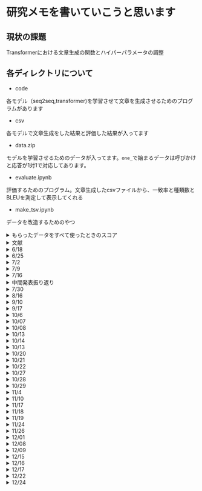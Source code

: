 # 研究メモを書いていこうと思います

## 現状の課題

Transformerにおける文章生成の関数とハイパーパラメータの調整

## 各ディレクトリについて

- code

各モデル（seq2seq,transformer)を学習させて文章を生成させるためのプログラムがあります

- csv

各モデルで文章生成をした結果と評価した結果が入ってます

- data.zip

モデルを学習させるためのデータが入ってます。`one_`で始まるデータは呼びかけと応答が1対1で対応してあります。

- evaluate.ipynb

評価するためのプログラム。文章生成したcsvファイルから、一致率と種類数とBLEUを測定して表示してくれる

- make_tsv.ipynb

データを改造するためのやつ

<details>

<summary>もらったデータをすべて使ったときのスコア</summary>

## seq2seqのスコア

  |完全一致率(%)|種類数|BLUE|
  |:--:|:--:|:--:|
  |1.28|75|0.02|


## Transformerのスコア

|完全一致率(%)|種類数|BLEU|
|:--:|:--:|:--:|
|1.04|171|0.03|

## Seq2seq + Bertの埋め込み層のスコア

|完全一致率(%)|種類数|BLEU|
|:--:|:--:|:--:|
|0.63|403|0.01|

## Transformer + Bertの埋め込み層のスコア

|完全一致率(%)|種類数|BLEU|
|:--:|:--:|:--:|
|1.11|205|0.03|

</details>

<details>

<summary>文献</summary>

[系列変換モデルに基づく傾聴的な応答表現の生成](https://anlp.jp/proceedings/annual_meeting/2018/pdf_dir/P7-17.pdf)

[語りの傾聴において表出する応答データの拡充](https://www.anlp.jp/proceedings/annual_meeting/2020/pdf_dir/P1-33.pdf)

[Attention Is All You Need](https://arxiv.org/abs/1706.03762)

[github of Transformer](https://github.com/huggingface/transformers)

[BERT: Pre-training of Deep Bidirectional Transformers for Language Understanding](https://arxiv.org/abs/1810.04805)

</details>

<details>

<summary>6/18</summary>

ゼロから DL の RNN の章の読了

LSTM を始めた

</details >

<details>
<summary> 6/25</summary>

６章 LSTM の章が終わった

LSTM におけるモデルの精度向上手段などについて学んだ。

- 有効な手法

  ドロップアウトの追加（時間方向には繋げない）

  LSTM 層の追加

  Affine レイヤと Embedding レイヤにおける重み共有

７章を読み始めた

前の章で保存しておいたモデルの重みを使って文章の生成をためした。

</details>

<details>

<summary>7/2 </summary>

7 章 seq2seq に入った

#### seq2seq とは

Encoder と Decoder の２つの RNN から構成される

ここでの出力は LSTM レイヤの最後の隠れ状態になる。これに必要な情報が入っている。（固定長のベクトルになる）

Encoder は入力情報をエンコードして Decoder はそれをもとに出力を生成する

#### seq2seq を改良したい

1.  入力データを反転させる

なぜうまく行くのかはわかっていないけど大体の場合うまく行くらしい

2. 覗き見

今のモデルではデコーダのの最初の LSTM&Affine しか受け取れないので全体に行き渡るようにする
(Peekydeocder,PeekySeq2seq に実装済み)

</details>

<details>

<summary>7/9</summary>

ゼロから作る DL を読了した

イマイチ式とコードのイメージがつながらない

中間発表用のスライドを作ってました。なかなか難しい...

[中間発表用のスライドはこちら](https://kosenjp-my.sharepoint.com/:p:/g/personal/31540_toyota_kosen-ac_jp/ERB6GWA25h9EqEwibb21uE4B8uzeLus7C9gXFM_P-c1mYw?e=u1dPOk)

- seq2seq の問題点

固定長のベクトルを返す。（入力の長さに関わらず）

- Encoder を改良する

1. LSTM の重みを最後のものだけではなく*すべて*利用する

隠れ層の重みをすべて取り出して Encoder に渡してあげる

隠れ層の重みの中には入力された単語の情報がおおく含まれるため

- Decoder を改良する

1. 各単語ベクトルに対して重み付き和を計算する

2. 内積を用いてベクトル間の類似度を計算する

これらの層を組み合わせることで Attention を実現する

</details>

<details>

<summary>7/16</summary>

pytorch のサンプルを動かすときの spaCy のモデルは管理者権限でインストールする

発表用のプレゼンを完成させた

そろそろ pytorch を使ってモデルを作っていきたいので、まずは、前処理について調べている。

学習データは、タブ区切りで，左側が語り，右側が傾聴応答．語り，応答とも半角スペースで形態素に区切ってある．

別のファイル（morphological_analysis.py)をつくって前処理の練習をしてる

</details>

<details>

<summary>中間発表振り返り</summary>

質問

1. パフォーマンスはどうやって図るの？

   完全一致率->正解の応答と一致した生成された応答の数

   BLUE->生成された応答と正解がどの程度似ているかの指標

   種類数->生成された応答の種類

2. 系列変換ってどれのこと？

   seq2seq と Transformer の部分のとこで使われている（BERT はどうなんだろ）

</details>

<details>
<summary>7/30</summary>

- やったこと

テキストファイルを seq2seq で読み込ませるための前処理

見た感じうまく行ったので、seq2seq を動かせるようにしたい

ソースコードは morphological_analysis.py にある

呼び掛けと応答を別のファイルに保存してから、前処理をかけるように変更した

訓練用データとテスト用のデータへの分割に sklearn のものを使ってみる

- 参考リンク

[PyTorch で Seq2Seq を実装してみた](https://qiita.com/m__k/items/b18756628575b177b545)

前処理の参考

[Torchtext Tutorial 01: Getting Started](https://github.com/mjc92/TorchTextTutorial/blob/master/01.%20Getting%20started.ipynb)

BERT と Attention の解説記事

[自然言語処理の王様「BERT」の論文を徹底解説](https://qiita.com/omiita/items/72998858efc19a368e50#10-%E8%A6%81%E7%B4%84)

[深層学習界の大前提 Transformer の論文解説！](https://qiita.com/omiita/items/07e69aef6c156d23c538)

</details>

<details>
<summary>8/16</summary>

- 今日したこと

  サンプルの seq2seq はめんどくさそうなので自前でモデル部分だけ pytorch を使うように方向転換した

  seq2seq は一応動作するところまではできた。

- これから

  プロポーザルの修正と まとめ WORD を作成する。

  スライドに追加する画像（イラスト）と系列変換の部分の追加

</details>

<details>
<summary>9/10</summary>

- 今日したこと

  Attention を使った seq2seq を実装（丸写し）した

  Attention はまだデバックしていないです

- これからの予定

モデルを読み込んで、応答の生成をするスクリプトを作成する

BLUE などのスコアの計算もしていきたい

- 参考文献

[PyTorch で Attention Seq2Seq を実装してみた](https://qiita.com/m__k/items/646044788c5f94eadc8d)

</details>

<details>
<summary>9/17</summary>

- 今日したこと

コードを colabolatory に移植した。

seq2seq の場合の生成が一応できた

[結果はこちらです](https://drive.google.com/drive/folders/1wlw_0E57uI_qXNbg4HnL0xcrFFQjyb_S)

ファイル名は seq2seq.csv

- これからすること

スコアの計測

正しく生成できているかわからないので確認する

Attention 　 seq2seq も実行して生成してみる

</details>

<details>
<summary>10/6</summary>

- 今日したこと

seq2seq の処理の確認

torchtext を使ってテキストデータの処理をした

参考: [torchtext で簡単に Deep な自然言語処理](https://qiita.com/itok_msi/items/1f3746f7e89a19dafac5)

- これからすること

いったん seq2seq の問題点を確認した後に、transformer のモデルを作成したい

ちゃんと生成されているか確認する

</details>

<details>

<summary>10/07</summary>

- 今日したこと

Attention seq2seq の実装

torchtext を使って、文章の前処理をした。

開始文字を S、終了文字を E にした。

参考にしている pytorch のチュートリアルではうまく行かなそうなので他のチュートリアルのやり方で試してみる

- これからすること

モデルの学習に必要な行列にテキストデータを変換して、学習させる。

</details>

<details>

<summary>10/08</summary>

- 今日したこと

  pytorch に実装されている Attention モデルを試した。

  torchtext を使った前処理をして、モデルの訓練をさせる予定。

  前処理はうまくいったけど訓練をするときにエラーをはいたので解決したい。

  途中で colaboratory が動かなくなったので seq2seq のスコアを計算してました

- これからすること

attention seq2seq の学習の実行（デバッグ）

</details>

<details>
<summary>10/13</summary>

- 今日したこと

  Attention Seq2seqの学習が動作した。

  pytorchでBERTを使うときの参考になりそうな記事を探していた。

  [日本語BERTモデルをPyTorch用に変換してfine-tuningする with torchtext & pytorch-lightning](https://radiology-nlp.hatenablog.com/entry/2020/01/18/013039)

  [Pretrained models -Hugging face](https://huggingface.co/transformers/pretrained_models.html)

  [cl-tohoku/bert-japanese](https://github.com/cl-tohoku/bert-japanese)

  [日本語BERTモデルに、センター試験や文章生成をやらせてみる](https://qiita.com/jun40vn/items/6458eb3a5301602d7092)

- これからすること

  Attention Seq2seqを使って文章を生成して、結果を確認する。

  pytorchを使ってBERTのfine Turningのやり方を知らべる

</details>

<details>
<summary>10/14</summary>

- 今日したこと

Transformerでの文章生成部分の作成。生成は正しくできてそう。

一通り生成できたと思います

- これからすること

生成結果を使って、スコアを計算するスクリプトを書く

</details>

<details>
<summary>10/13</summary>

- 今日したこと

Attention Seq2seqの学習と文章生成。結果は`result_transformer.csv`にあります。

各スコアを計算するためのスクリプトの作成

bleuのスコアがどうしても0に近い値になってしまう。結果は`score_seq2seq.csv`にあります。

- これからすること

BERTを使って文章を生成する。

BLEUのスコアについて考察する

</details>

<details>
<summary>10/20</summary>

- 今日したこと

BERTのモデルの作成

生成に関する論文

[BERT has a Mouth, and It Must Speak: BERT as a Markov Random Field Language Model](https://arxiv.org/abs/1902.04094)


- これからすること

参考にしているものがテキストの分類タスク用なので文章生成をするように変更する

引き続きBERTモデルの作成を続ける

</details>

<details>
<summary>10/21</summary>

- 今日したこと

BERTモデルの作成をした。

参考資料は分類用でテキストの変換などがどうすればいいのかわからないので別の方法を試す。

生成は`['MASK']`を連続で並べてやればできる。

- これからすること

BERTの重みを使ってseq2seqを初期化して学習させる。

</details>

<details>
<summary>10/22</summary>

- 今日したこと

ハイパーパラメータをseq2seqとtransformerでそろえた。

BERTの重みを取り出すことができた。

- これからすること

未知語の処理を考える。

BERTの重みでEmbeddingの初期化をする方法を考える。

</details>

<details>
<summary>10/27</summary>

- 今日したこと

生成された文が空のときに、2番目に推測される単語で補完するように改良した

中間発表のレジュメをかいてました。

- これからすること

生成された文の確認とBERTを使ってEmbeddingを初期化する方法を考える

</details>

<details>
<summary>10/28</summary>

- 今日したこと

Seq2seqとTransformerにおける学習の評価と中間発表用のWORDの作成

- これからすること

BERTから分散表現を取り出す。

中間発表のスライドの作成。

</details>

<details>
<summary>10/29</summary>

- 今日したこと

Transformerを使って学習を実行できた。

生成文を変換する関数を見直した。辞書には問題はなさそうなので、吐き出す確率の番号がおかしいと感じた。

入力文や応答に対する翻訳があってない（おかしい）。

seq2seqのプログラムは`seq2seq_with_torchtext.ipynb`、Attention付きseq2seqのプログラムは`attention=seq2seq.ipynb`にあります。

Multi30kを使った英独の翻訳データセットを使って3エポックだけモデルを訓練して文を生成した。

実行結果

```
入力
tensor([   2,    8,   36,   22,  245,   31,   12,   24,  122,   27,   14, 2047, 9,   35,    8,   16,   99,  290,    4,    3,    1,    1,    1,    1, 1,    1,    1,    1])
['<sos>', 'eine', 'gruppe', 'von', 'kindern', 'sitzt', 'auf', 'dem', 'boden', 'vor', 'einer', 'ziegelwand', ',', 'während', 'eine', 'frau', 'sie', 'beobachtet', '.', '<eos>']
答え
tensor([   2,    4,   38,   12,   63,  150,    8,    7,  259,  236,    4,  291, 108,   28,    4,   14, 1725,  155,    5,    3,    1,    1,    1,    1, 1,    1,    1])
['<sos>', 'a', 'group', 'of', 'children', 'sit', 'on', 'the', 'floor', 'against', 'a', 'brick', 'wall', 'while', 'a', 'woman', 'observes', 'them', '.', '<eos>']
予測
tensor([[ 0], [ 4], [ 9], [ 6], [ 4], [ 5], [ 3], [ 4], [39], [ 5], [ 3], [ 5], [ 5], [ 3], [ 4], [ 5], [ 3], [ 5], [ 5], [ 3], [ 5], [ 3], [ 5], [ 3], [ 5], [ 5], [ 3]])
['a', 'man', 'in', 'a', '.']

入力
tensor([  2,   5,  70,  32,  69,  20, 222, 140,   4,   3,   1,   1,   1,   1, 1,   1,   1,   1,   1,   1,   1,   1,   1,   1,   1,   1,   1,   1])
['<sos>', 'ein', 'kleiner', 'hund', 'springt', 'im', 'sand', 'herum', '.', '<eos>']
答え
tensor([  2,   4,  70,  35,  92, 124,   7, 211,   3,   1,   1,   1,   1,   1, 1,   1,   1,   1,   1,   1,   1,   1,   1,   1,   1,   1,   1])
['<sos>', 'a', 'small', 'dog', 'jumping', 'along', 'the', 'sand', '<eos>']
予測
tensor([[ 0], [ 4], [ 9], [ 6], [ 4], [ 9], [ 6], [23], [ 5], [ 3], [ 4], [ 9], [ 4], [ 9], [ 4], [ 9], [ 6], [ 4], [ 4], [ 4], [ 9], [ 6], [ 4], [ 9], [ 6], [ 5], [ 3]])
['a', 'man', 'in', 'a', 'man', 'in', 'shirt', '.']
```

- これからすること

中間発表のスライドの作成

</details>

<details>
<summary>11/4</summary>

- 今日したこと

スライドとワードの作成

作成している間にTransformerの学習を進めてました

BERTのEmbeddingを取り出すことができた

- これからすること

スライドの見直しとBERTの分散表現を用いた学習をしたい

</details>

<details>
<summary>11/10</summary>

- 今日したこと

Transformerモデルの学習部分と文章に変換する部分の確認（これと言ってミスは見当たらなかった)

pytorchのテンプレートでは、言語モデルを作っていた。これでも生成自体はできそうだと感じた。

ある程度の文章は生成できました

- これからすること

一旦、bertの分散表現を使ったseq2seqを作ります

</details>

<details>
<summary>11/17</summary>

- 今日したこと

bertを埋め込みを使ったseq2seqとTransformerの作成

プログラムの見直し

- これからすること

Transformer側のDecoder部分の追加実装

</details>

<details>
<summary>11/18</summary>

- 今日したこと

TransformerとBERTの分散表現を使ったTransformerの学習の実行

- これからすること

生成された文章の確認とスコアの計測

</details>

<details>
<summary>11/19</summary>

- 今日したこと

一応やりたいことはすべて終わってスコアの計測も終わりました。

- これからすること

応答と呼びかけを1対1で対応させたデータを使ってモデルを訓練し、応答を確認してみます

</details>

<details>
<summary>11/24</summary>

- 今日したこと

文章生成用の関数で`target`を入れるのはおかしい気がしたので、入れない関数に変更した。これで文章を生成して様子を見ます。

- これからすること

transformerでの文章生成関数を作成する

</details>

<details>
<summary>11/26</summary>

- 今日したこと

seq2seqでの文章生成時に出てくる何もない文の原因究明

ハイパーパラメータ（ドロップアウト率:0.5->0.3, 隠れ層の数:768 -> 256)を変更して要図を見たけど改善されなかった

- これからすること

引き続き色々いじってみます

</details>

<details>
<summary>12/01</summary>

- 今日したこと

Transformer側での文章生成関数の実装

lossの可視化をできるようにした

seq2seqはかぶりのないデータセットを使っても何も返さない時があってので根本的になにかが間違っているのかもしれない

- これからすること

文章生成関数のデバック

</details>

<details>
<summary>12/08</summary>

- 今日したこと

Seq2seqで空白語が生成される問題を解決した。隠れ層の数を増やしたら解決した。

- これからすること

Transformerの文章生成関数を作る。今の所、学習はできているが文章を生成しているわけではない。

</details>

<details>
<summary>12/09</summary>

- 今日したこと

linuxでモデルの訓練をするようにした。動作は確認した。

- これからすること

モデルの学習を進める

</details>

<details>
<summary>12/15</summary>

- 今日したこと

学習プログラムのデバック

- これからすること

引き続き学習プログラムのデバックをしてスコアを計測していきたい

</details>

<details>
<summary>12/16</summary>

- 今日したこと

プログラムのデバック

文章生成の進捗を見れるようにプログレスバーを追加してみた

- これからすること

seq2seqで空白文字が生成されないようなパラメータ探し

</details>

<details>
<summary>12/17</summary>

- 今日したこと

seq2seqの学習。未だに何も言わない時がある

- これからすること

何も言われないことのないパラメータ探し

</details>

<details>
<summary>12/22</summary>

- 今日したこと

TransformerとBERTの埋め込み層を使ったSeq2seqの出力の確認。

Transformerは何も言わなくて、seq2seqは支離滅裂な文章が多かった。

論文を読んだら、入力文の反転が有効と書いてあったのでやってみようと思う

- これからすること

学習させます

</details>

<details>
<summary>12/24</summary>

- 今日したこと

Transformerのバグ取り

- これからすること

学習させる

</details>